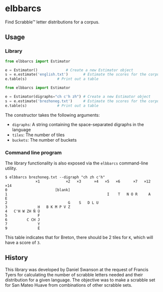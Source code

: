 # elbbarcs 

Find Scrabble™ letter distributions for a corpus.

## Usage

###  Library
```python
from elbbarcs import Estimator

e = Estimator()				# Create a new Estimator object
s = e.estimate('english.txt')		# Estimate the scores for the corpus
e.table(s) 				# Print out a table
```

```python
from elbbarcs import Estimator

e = Estimator(digraphs="ch c'h zh")	# Create a new Estimator object
s = e.estimate('brezhoneg.txt')		# Estimate the scores for the corpus
e.table(s) 				# Print out a table
```

The constructor takes the following arguments:
* `digraphs`: A string containing the space-separated digraphs in the language
* `tiles`: The number of tiles
* `buckets`: The number of buckets 

### Command line program

The library functionality is also exposed via the `elbbarcs` command-line utility.

```
$ elbbarcs brezhoneg.txt --digraph "ch zh c'h"
              ×1            ×2   ×3      ×4   ×5   ×6      ×7   ×12   ×14
0                      [blank]                                           
1                                              I    T   N O R     A     E
2                            G    S   D L U                              
3              H   B K M P V Z                                           
4   C'H W ZH Ñ Ù                                                         
5              F                                                         
6         C CH J                                                         
7              Y                                                         
9              É                            
```

This table indicates that for Breton, there should be 2 tiles for `K`, which will have a score of `3`.

## History

This library was developed by Daniel Swanson at the request of Francis Tyers for calculating the number 
of scrabble letters needed and their distribution for a given language. The objective was to make a 
scrabble set for San Mateo Huave from combinations of other scrabble sets.

[](./img/huv.png)
